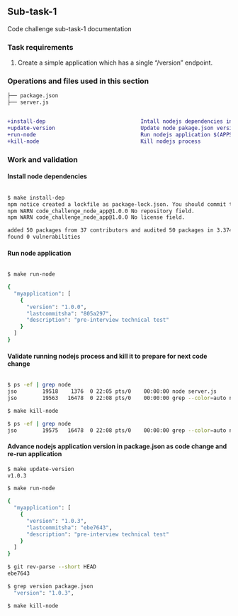 ## Sub-task-1
Code challenge sub-task-1 documentation

### Task requirements

1. Create a simple application which has a single “/version” endpoint.

### Operations and files used in this section

```diff
├── package.json
├── server.js


+install-dep                              Intall nodejs dependencies in package.json
+update-version                           Update node pakage.json version in package.json
+run-node                                 Run nodejs application $(APPS)
+kill-node                                Kill nodejs process
```

### Work and validation 

#### Install node dependencies
```bash

$ make install-dep
npm notice created a lockfile as package-lock.json. You should commit this file.
npm WARN code_challenge_node_app@1.0.0 No repository field.
npm WARN code_challenge_node_app@1.0.0 No license field.

added 50 packages from 37 contributors and audited 50 packages in 3.374s
found 0 vulnerabilities
```

#### Run node application
```bash

$ make run-node

{
  "myapplication": [
    {
      "version": "1.0.0",
      "lastcommitsha": "805a297",
      "description": "pre-interview technical test"
    }
  ]
}
```

#### Validate running nodejs process and kill it to prepare for next code change
```bash

$ ps -ef | grep node
jso        19518    1376  0 22:05 pts/0    00:00:00 node server.js
jso        19563   16478  0 22:08 pts/0    00:00:00 grep --color=auto node

$ make kill-node

$ ps -ef | grep node
jso        19575   16478  0 22:08 pts/0    00:00:00 grep --color=auto node
```

#### Advance nodejs application version in package.json as code change and re-run application
```bash
$ make update-version
v1.0.3

$ make run-node

{
  "myapplication": [
    {
      "version": "1.0.3",
      "lastcommitsha": "ebe7643",
      "description": "pre-interview technical test"
    }
  ]
}

$ git rev-parse --short HEAD
ebe7643

$ grep version package.json
  "version": "1.0.3",

$ make kill-node
```

